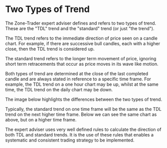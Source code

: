 # Two Types of Trend
The Zone-Trader expert adviser defines and refers to two types of trend. These are the "TDL" trend and the "standard" trend (or just "the trend"). 

The TDL trend refers to the immediate direction of price seen on a candle chart. For example, if there are successive bull candles, each with a higher close, then the TDL trend is considered up. 

The standard trend refers to the longer term movement of price, ignoring short term retracements that occur as price moves  in its wave like motion.

Both types of trend are determined at the close of the last completed candle and are always stated in reference to a specific time frame. For example, the TDL trend on a one hour chart may be up, whilst at the same time, the TDL trend on the daily chart may be down.

The image below highlights the differences between the two types of trend.

<insert image here>

Typically, the standard trend on one time frame will be the same as the TDL trend on the next higher time frame. Below we can see the same chart as above, but on a higher time frame.

<insert image here>

The expert adviser uses very well defined rules to calculate the direction of both TDL and standard trends. It is the use of these rules that enables a systematic and consistent trading strategy to be implemented.




